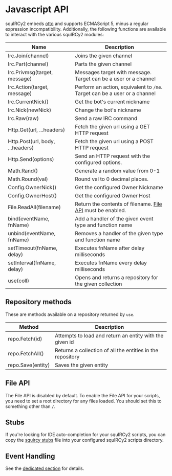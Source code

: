 Javascript API
==============

squIRCy2 embeds [otto](https://github.com/robertkrimen/otto) and supports ECMAScript 5, minus a regular expression incompatibility.
Additionally, the following functions are available to interact with the various squIRCy2 modules:

| Name | Description |
| ---- | ----------- |
| Irc.Join(channel) | Joins the given channel |
| Irc.Part(channel) | Parts the given channel |
| Irc.Privmsg(target, message) | Messages target with message. Target can be a user or a channel |
| Irc.Action(target, message) | Perform an action, equivalent to `/me`. Target can be a user or a channel |
| Irc.CurrentNick() | Get the bot's current nickname |
| Irc.Nick(newNick) | Change the bot's nickname |
| Irc.Raw(raw) | Send a raw IRC command |
| Http.Get(url, ...headers) | Fetch the given url using a GET HTTP request |
| Http.Post(url, body, ...headers) | Fetch the given url using a POST HTTP request |
| Http.Send(options) | Send an HTTP request with the configured options. |
| Math.Rand() | Generate a random value from 0-1 |
| Math.Round(val) | Round val to 0 decimal places. |
| Config.OwnerNick() | Get the configured Owner Nickname |
| Config.OwnerHost() | Get the configured Owner Host |
| File.ReadAll(filename) | Return the contents of filename. [File API](#file-api) must be enabled. |
| bind(eventName, fnName) | Add a handler of the given event type and function name |
| unbind(eventName, fnName) | Removes a handler of the given type and function name |
| setTimeout(fnName, delay) | Executes fnName after delay milliseconds |
| setInterval(fnName, delay) | Executes fnName every delay milliseconds |
| use(coll) | Opens and returns a repository for the given collection |

## Repository methods

These are methods available on a repository returned by `use`.

| Method | Description |
| ------ | ----------- |
| repo.Fetch(id) | Attempts to load and return an entity with the given id |
| repo.FetchAll() | Returns a collection of all the entities in the repository |
| repo.Save(entity) | Saves the given entity |

## File API

The File API is disabled by default. To enable the File API for your scripts, you need to set a root directory for any files loaded. You should set this to something other than `/`.

## Stubs

If you're looking for IDE auto-completion for your squIRCy2 scripts, you can copy the [squircy stubs](stubs/squircy.js) file into your configured squIRCy2 scripts directory.

## Event Handling

See the [dedicated section](event-handling.md) for details.
